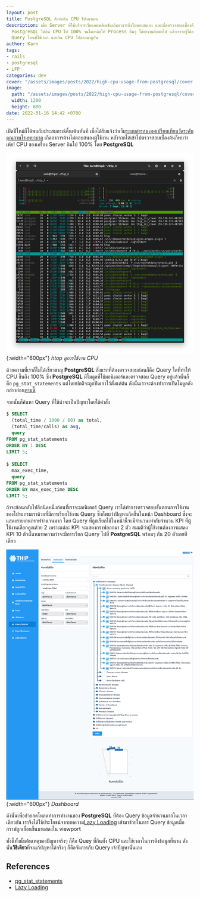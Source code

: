 ```yaml
---
layout: post
title: PostgreSQL ตึงจัดกิน CPU ไปจนหมด
description: เมื่อ Server ที่ให้บริการเว็บแอพพลิเคชันเกิดอาการนิ่งไม่ตอบสนอง และเมื่อตรวจสอบเบื้องต้นพบว่า
  PostgreSQL ได้กิน CPU ไป 100% จนไม่เหลือให้ Process อื่นๆ ได้ทำงานอีกต่อไป แล้วเราจะรู้ได้อย่างไรหละว่า
  Query ไหนที่ใช้เวลา และกิน CPU ไปลองมาดูกัน
author: Karn
tags:
- rails
- postgresql
- LFP
categories: dev
cover: "/assets/images/posts/2022/high-cpu-usage-from-postgresql/cover.png"
image:
  path: "/assets/images/posts/2022/high-cpu-usage-from-postgresql/cover.png"
  width: 1200
  height: 800
date: 2022-01-16 14:42 +0700
---
```

เปิดปีใหม่ก็ได้พบกับประสบกรณ์ตื่นเต้นทันที เมื่อได้รับแจ้งว่าเว็บ[ระบบสารสนเทศเปรียบเทียบวัดระดับคุณภาพโรงพยาบาล](https://karn.work/projects/thip) เกิดอาการค้างไม่ตอบสนองผู้ใช้งาน หลังจากได้เข้าไปตรวจสอบเบื้องต้นก็พบว่า เห้ย! CPU ของเครื่อง Server กินไป 100% โดย **PostgreSQL**

![](/assets/images/posts/2022/high-cpu-usage-from-postgresql/htop.png){:width="600px"}
*htop ดูการใช้งาน CPU*

ด้วยความที่เราก็ไม่ได้เชี่ยวชาญ **PostgreSQL** สิ่งแรกที่ต้องตรวจสอบก่อนก็คือ Query ใดที่ทำให้ CPU ขึ้นถึง 100% ซึ่ง **PostgreSQL** มีโมดูลที่ใช้มอนิเตอร์และตรวจสอบ Query อยู่แล้วนั้นก็คือ `pg_stat_statements` แต่โดยปกติจะถูกปิดเอาไว้ตั้งแต่ต้น ดังนั้นเราจะต้องทำการเปิดโมดูลดังกล่าวก่อน[ตามนี้](https://dbaclass.com/article/monitor-sql-queries-in-postgres-using-pg_stat_statements/)

จากนั้นก็ค้นหา Query ที่ใช้น่าจะเป็นปัญหาโดยใช้คำสั่ง

```sql
$ SELECT 
  (total_time / 1000 / 60) as total, 
  (total_time/calls) as avg, 
  query 
FROM pg_stat_statements 
ORDER BY 1 DESC 
LIMIT 5;

$ SELECT
  max_exec_time,
  query
FROM pg_stat_statements
ORDER BY max_exec_time DESC
LIMIT 5;
```

ถ้าจะย้อนกลับไปอีกนิดหนึ่งก่อนที่เราจะมอนิเตอร์ Query เราได้ทำการตรวจสอบขั้นตอนการใช้งานของโปรแกรมเราด้วยที่มีการเรียกใช้งาน Query ซึ่งก็พบว่าปัญหาเกิดขึ้นในหน้า Dashboard ซึ่งจะแสดงรายงานกราฟจำนวนมาก โดย Query ที่ถูกเรียกใช้ในหน้านี้จะมีจำนวนเท่ากับจำนวน KPI ที่ผู้ใช้งานเลือกคูณด้วย 2 เพราะแต่ละ KPI จะแสดงกราฟออกมา 2 ตัว สมมติว่าผู้ใช้งานต้องการแสดง KPI 10 ตัวนั้นหมายความว่าจะมีการเรียก Query ไปที่ **PostgreSQL** พร้อมๆ กัน 20 ตัวเลยทีเดียว

![](/assets/images/posts/2022/high-cpu-usage-from-postgresql/dashboard.png){:width="600px"}
*Dashboard*

ดังนั้นเพื่อช่วยลดโหลดทำการทำงานของ **PostgreSQL** ที่ต้อง Query ข้อมูลจำนวนมากในเวลาเดียวกัน เราจึงได้ใช้ประโยชน์จากบทความ[Lazy Loading](https://world.hey.com/karn/lazy-loading-0a6d43f5) เข้ามาช่วยในการ Query ข้อมูลเมื่อกราฟถูกเลื่อนขึ้นมาแสดงใน viewport

ทั้งนี้ทั้งนั้นต้นเหตุของปัญหาจริงๆ ก็คือ Quey ที่กินทั้ง CPU และใช้เวลาในการดึงข้อมูลที่นาน ดังนั้น**วิธีเดียว**ที่จะแก้ปํญหาได้จริงๆ ก็คือจัดการกับ Query เจ้าปัญหานั้นเอง

## References
- [pg_stat_statements](https://www.postgresql.org/docs/current/pgstatstatements.html)
- [Lazy Loading](https://world.hey.com/karn/lazy-loading-0a6d43f5)
